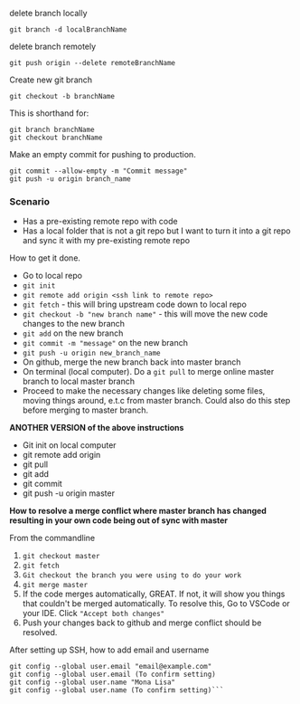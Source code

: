delete branch locally

    git branch -d localBranchName

delete branch remotely

    git push origin --delete remoteBranchName

Create new git branch

    git checkout -b branchName

  This is shorthand for:
  
    git branch branchName
    git checkout branchName
    
Make an empty commit for pushing to production. 

    git commit --allow-empty -m "Commit message"
    git push -u origin branch_name 

### Scenario

* Has a pre-existing remote repo with code
* Has a local folder that is not a git repo but I want to turn it into a git repo and sync it with my pre-existing remote repo

How to get it done. 
* Go to local repo
* `git init`
* `git remote add origin <ssh link to remote repo>`
* `git fetch` - this will bring upstream code down to local repo
* `git checkout -b "new branch name"` - this will move the new code changes to the new branch
* `git add` on the new branch
* `git commit -m "message"` on the new branch
* `git push -u origin new_branch_name` 
* On github, merge the new branch back into master branch
* On terminal (local computer). Do a `git pull` to merge online master branch to local master branch
* Proceed to make the necessary changes like deleting some files, moving things around, e.t.c from master branch. Could also do this step before merging to master branch. 

**ANOTHER VERSION of the above instructions**
* Git init on local computer
* git remote add origin <ssh link to remote repo>
* git pull <ssh link to remote repo> <remote branch name>
* git add <local file>
* git commit <message>
* git push -u origin master

**How to resolve a merge conflict where master branch has changed resulting in your own code being out of sync with master**

From the commandline
1. `git checkout master`
2. `git fetch`
3. `Git checkout the branch you were using to do your work`
4. `git merge master`
6. If the code merges automatically, GREAT. If not, it will show you things that couldn't be merged automatically. To resolve this, Go to VSCode or your IDE. Click `"Accept both changes"`
7. Push your changes back to github and merge conflict should be resolved. 


After setting up SSH, how to add email and username

```
git config --global user.email "email@example.com"
git config --global user.email (To confirm setting) 
git config --global user.name "Mona Lisa"
git config --global user.name (To confirm setting)```

